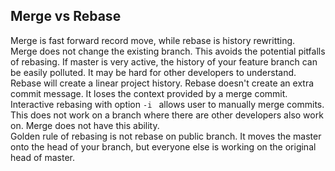 ## Merge vs Rebase ##

Merge is fast forward record move, while rebase is history rewritting.    
Merge does not change the existing branch. This avoids the potential pitfalls of rebasing. If master is very active, the history of your feature branch can be easily polluted. It may be hard for other developers to understand.    
Rebase will create a linear project history. Rebase doesn't create an extra commit message. It loses the context provided by a merge commit.     
Interactive rebasing with option ``` -i  ``` allows user to manually merge commits. This does not work on a branch where there are other developers also work on.  Merge does not have this ability.   
Golden rule of rebasing is not rebase on public branch. It moves the master onto the head of your branch, but everyone else is working on the original head of master. 


